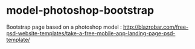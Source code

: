 # model-photoshop-bootstrap

Bootstrap page based on a photoshop model : http://blazrobar.com/free-psd-website-templates/take-a-free-mobile-app-landing-page-psd-template/
